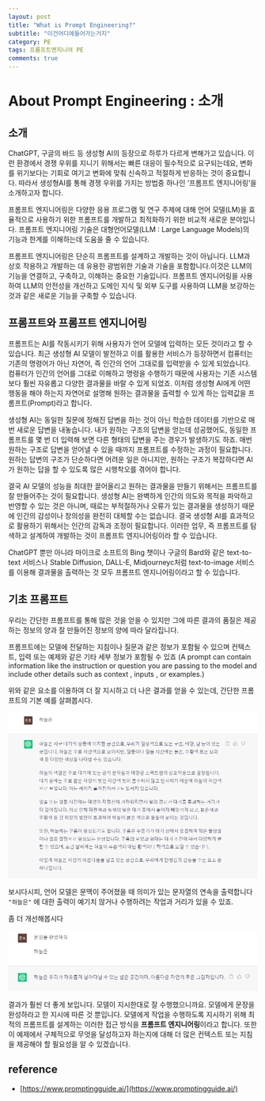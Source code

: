 ```yaml
---
layout: post
title: "What is Prompt Engineering?"
subtitle: "이건어디에들어가는거지"
category: PE
tags: 프롬프트엔지니어 PE
comments: true
---
```





# About Prompt Engineering : 소개

## 소개
ChatGPT, 구글의 바드 등 생성형 AI의 등장으로 하루가 다르게 변해가고 있습니다. 이런 환경에서 경쟁 우위를 지니기 위해서는 빠른 대응이 필수적으로 요구되는데요, 변화를 위기보다는 기회로 여기고 변화에 맞춰 신속하고 적절하게 반응하는 것이 중요합니다. 따라서 생성형AI를 통해 경쟁 우위를 가지는 방법중 하나인 ‘프롬프트 엔지니어링’을 소개하고자 합니다.

프롬프트 엔지니어링은 다양한 응용 프로그램 및 연구 주제에 대해 언어 모델(LM)을 효율적으로 사용하기 위한 프롬프트를 개발하고 최적화하기 위한 비교적 새로운 분야입니다. 프롬프트 엔지니어링 기술은 대형언어모델(LLM : Large Language Models)의 기능과 한계를 이해하는데 도움을 줄 수 있습니다.

프롬프트 엔지니어링은 단순히 프롬프트를 설계하고 개발하는 것이 아닙니다. LLM과 상호 작용하고 개발하는 데 유용한 광범위한 기술과 기술을 포함합니다.이것은 LLM의 기능을 연결하고, 구축하고, 이해하는 중요한 기술입니다. 프롬프트 엔지니어링을 사용하여 LLM의 안전성을 개선하고 도메인 지식 및 외부 도구를 사용하여 LLM을 보강하는 것과 같은 새로운 기능을 구축할 수 있습니다.

## 프롬프트와 프롬프트 엔지니어링

프롬프트는 AI를 작동시키기 위해 사용자가 언어 모델에 입력하는 모든 것이라고 할 수 있습니다. 최근 생성형 AI 모델이 발전하고 이를 활용한 서비스가 등장하면서 컴퓨터는 기존의 명령어가 아닌 자연어, 즉 인간의 언어 그대로를 입력받을 수 있게 되었습니다. 컴퓨터가 인간의 언어를 그대로 이해하고 명령을 수행하기 때문에 사용자는 기존 시스템보다 훨씬 자유롭고 다양한 결과물을 바랄 수 있게 되었죠. 이처럼 생성형 AI에게 어떤 행동을 해야 하는지 자연어로 설명해 원하는 결과물을 출력할 수 있게 하는 입력값을 프롬프트(Prompt)라고 합니다.

생성형 AI는 동일한 질문에 정해진 답변을 하는 것이 아닌 학습한 데이터를 기반으로 매번 새로운 답변을 내놓습니다. 내가 원하는 구조의 답변을 얻는데 성공했어도, 동일한 프롬프트를 몇 번 더 입력해 보면 다른 형태의 답변을 주는 경우가 발생하기도 하죠. 매번 원하는 구조로 답변을 얻어낼 수 있을 때까지 프롬프트를 수정하는 과정이 필요합니다. 원하는 답변의 구조가 단순하다면 어려운 일은 아니지만, 원하는 구조가 복잡하다면 AI가 원하는 답을 할 수 있도록 많은 시행착오를 겪어야 합니다.

결국 AI 모델의 성능을 최대한 끌어올리고 원하는 결과물을 만들기 위해서는 프롬프트를 잘 만들어주는 것이 필요합니다. 생성형 AI는 완벽하게 인간의 의도와 목적을 파악하고 반영할 수 있는 것은 아니며, 때로는 부적절하거나 오류가 있는 결과물을 생성하기 때문에 인간의 감성이나 창의성을 완전히 대체할 수는 없습니다. 결국 생성형 AI를 효과적으로 활용하기 위해서는 인간의 감독과 조정이 필요합니다. 이러한 업무, 즉 프롬프트를 탐색하고 설계하여 개발하는 것이 프롬프트 엔지니어링이라 할 수 있습니다.

ChatGPT 뿐만 아니라 마이크로 소프트의 Bing 챗이나 구글의 Bard와 같은 text-to-text 서비스나 Stable Diffusion, DALL-E, Midjourneyc처럼 text-to-image 서비스를 이용해 결과물을 출력하는 것 모두 프롬프트 엔지니어링이라고 할 수 있습니다.

## 기초 프롬프트
우리는 간단한 프롬프트를 통해 많은 것을 얻을 수 있지만 그에 따른 결과의 품질은 제공하는 정보의 양과 잘 만들어진 정보의 양에 따라 달라집니다.

프롬프트에는 모델에 전달하는 지침이나 질문과 같은 정보가 포함될 수 있으며 컨텍스트, 입력 또는 예제와 같은 기타 세부 정보가 포함될 수 있죠 (A prompt can contain information like the instruction or question you are passing to the model and include other details such as context , inputs , or examples.)

위와 같은 요소를 이용하여 더 잘 지시하고 더 나은 결과를 얻을 수 있는데, 간단한 프롬프트의 기본 예를 살펴봅시다.

![Untitled](/assets/img/About%20Prompt%20Engineering/Untitled.png)

보시다시피, 언어 모델은 문맥이 주어졌을 때 의미가 있는 문자열의 연속을 출력합니다 `"하늘은"` 에 대한 출력이 예기치 않거나 수행하려는 작업과 거리가 있을 수 있죠.

좀 더 개선해봅시다

![Untitled](/assets/img/About%20Prompt%20Engineering/Untitled%201.png)

결과가 훨씬 더 좋게 보입니다.
모델이 지시한대로 잘 수행했으니까요. 모델에게 문장을 완성하라고 한 지시에 따른 것 뿐입니다.
모델에게 작업을 수행하도록 지시하기 위해 최적의 프롬프트를 설계하는 이러한 접근 방식을 **프롬프트 엔지니어링**이라고 합니다.
또한 이 예제에서 구체적으로 무엇을 달성하고자 하는지에 대해 더 많은 컨텍스트 또는 지침을 제공해야 할 필요성을 알 수 있겠습니다.







## reference


* [https://www.promptingguide.ai/](https://www.promptingguide.ai/)